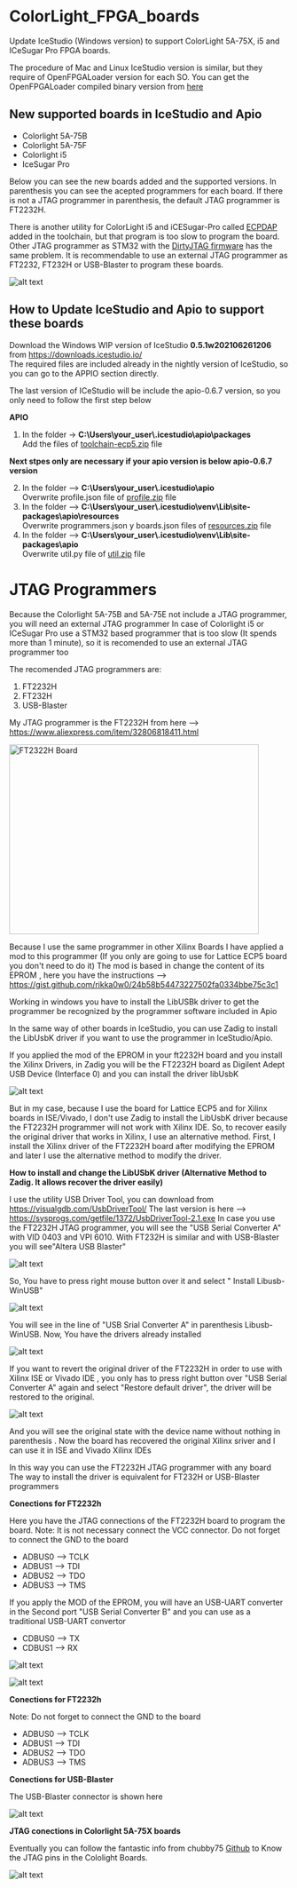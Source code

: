 # ColorLight_FPGA_boards
Update IceStudio (Windows version) to support ColorLight 5A-75X, i5 and ICeSugar Pro FPGA boards.

The procedure of Mac and Linux IceStudio version is similar, but they require of OpenFPGALoader version for each SO. You can get the OpenFPGALoader compiled binary version from [here](https://github.com/YosysHQ/fpga-toolchain/releases/tag/nightly-20210418)

## New supported boards in IceStudio and Apio

- Colorlight 5A-75B
- Colorlight 5A-75F
- Colorlight i5
- IceSugar Pro 

Below you can see the new boards added and the supported versions. In parenthesis you can see the acepted programmers for each board. If there is not a JTAG programmer in parenthesis, the default JTAG programmer is FT2232H.

There is another utility for ColorLight i5 and iCESugar-Pro called [ECPDAP](https://github.com/adamgreig/ecpdap) added in the toolchain, but that program is too slow to program the board. Other JTAG programmer as STM32 with the [DirtyJTAG firmware](https://github.com/jeanthom/DirtyJTAG) has the same problem. It is recommendable to use an external JTAG programmer as FT2232, FT232H or USB-Blaster to program these boards.

![alt text](https://github.com/benitoss/ColorLight_FPGA_boards/blob/main/images/icestudio_boards.png)

## How to Update IceStudio and Apio to support these boards

Download the Windows WIP version of IceStudio **0.5.1w202106261206** from https://downloads.icestudio.io/  
The required files are included already in the nightly version of IceStudio, so you can go to the APPIO section directly.

The last version of ICeStudio will be include the apio-0.6.7 version, so you only need to follow the first step below 

**APIO**
1)  In the folder   -> **C:\Users\your_user\\.icestudio\apio\packages**  
Add the files of [toolchain-ecp5.zip](https://github.com/benitoss/ColorLight_FPGA_boards/blob/main/Icestudio_update_boards/toolchain-ecp5.zip?raw=true) file

**Next stpes only are necessary if your apio version is below apio-0.6.7 version**

2)  In the folder    --> **C:\Users\your_user\\.icestudio\apio**  
Overwrite profile.json file of [profile.zip](https://github.com/benitoss/ColorLight_FPGA_boards/blob/main/Icestudio_update_boards/profile.zip?raw=true) file
3)   In the folder   --> **C:\Users\your_user\\.icestudio\venv\Lib\site-packages\apio\resources**  
Overwrite programmers.json y boards.json  files of [resources.zip](https://github.com/benitoss/ColorLight_FPGA_boards/blob/main/Icestudio_update_boards/resources.zip?raw=true) file
4)  In the folder  --> **C:\Users\your_user\\.icestudio\venv\Lib\site-packages\apio**  
Overwrite util.py file of [util.zip](https://github.com/benitoss/ColorLight_FPGA_boards/blob/main/Icestudio_update_boards/util.zip?raw=true) file

# JTAG Programmers

Because the Colorlight 5A-75B and 5A-75E not include a JTAG programmer, you will need an external JTAG programmer
In case of Colorlight i5 or ICeSugar Pro use a STM32 based programmer that is too slow (It spends more than 1 minute), so it is recomended to use an external JTAG programmer too

The recomended JTAG programmers are:
1) FT2232H
2) FT232H
3) USB-Blaster

My JTAG programmer is the FT2232H   from here --> https://www.aliexpress.com/item/32806818411.html

<img src="https://github.com/benitoss/ColorLight_FPGA_boards/blob/main/images/ft2232h_1.png" alt="FT2322H Board" width="450" height="342">

Because I use the same programmer in other Xilinx Boards I have applied a mod to this programmer (If you only are going to use for Lattice  ECP5 board you don't need to do it)
The mod is based in change the content of its EPROM , here you have the instructions  -->  https://gist.github.com/rikka0w0/24b58b54473227502fa0334bbe75c3c1

Working in windows you have to install the LibUSBk driver to get the programmer be recognized by the programmer software included in Apio

In the same way of other boards in IceStudio, you can use Zadig to install the LibUsbK driver if you want to use the programmer in IceStudio/Apio.

If you applied the mod of the EPROM in your ft2232H board and you install the Xilinx Drivers, in Zadig you will be the FT2232H board as Digilent Adept USB Device (Interface 0) and you can install the driver libUsbK

![alt text](https://github.com/benitoss/ColorLight_FPGA_boards/blob/main/images/zadig.png)

But in my case, because I use the board for Lattice ECP5 and for Xilinx boards in ISE/Vivado, I don't use Zadig to install the LibUsbK driver because the FT2232H programmer will not work with Xilinx IDE. So, to recover easily the original driver that works in Xilinx, I use an alternative method.  First, I install the Xilinx driver of the FT2232H board after modifying the EPROM and later I use the alternative method to modify the driver.

**How to install and change the LibUSbK driver (Alternative Method to Zadig. It allows recover the driver easily)**

I use the utility USB Driver Tool, you can download from https://visualgdb.com/UsbDriverTool/  The last version is here --> https://sysprogs.com/getfile/1372/UsbDriverTool-2.1.exe
In case you use the FT2232H JTAG programmer, you will see the "USB Serial Converter A" with VID 0403 and VPI 6010. With FT232H is similar and with USB-Blaster you will see"Altera USB Blaster"

![alt text](https://github.com/benitoss/ColorLight_FPGA_boards/blob/main/images/USB_Driver_Tool_1.jpg)

So, You have to press right mouse button over it and select " Install Libusb-WinUSB"

![alt text](https://github.com/benitoss/ColorLight_FPGA_boards/blob/main/images/USB_Driver_Tool_2.jpg)

You will see in the line of "USB Srial Converter A"  in parenthesis Libusb-WinUSB. Now, You have the drivers already installed

![alt text](https://github.com/benitoss/ColorLight_FPGA_boards/blob/main/images/USB_Driver_Tool_3.jpg)

If you want to revert the original driver of the FT2232H in order to use with Xilinx ISE or Vivado IDE , you only has to press right button over "USB Serial Converter A" again and select "Restore default driver", the driver will be restored to the original.

![alt text](https://github.com/benitoss/ColorLight_FPGA_boards/blob/main/images/USB_Driver_Tool_4.jpg)

And you will see the original state with the device name without nothing in parenthesis . Now the board has recovered the original Xilinx sriver and I can use it in ISE and Vivado Xilinx IDEs 

In this way you can use the FT2232H JTAG programmer with any board  
The way to install the driver is equivalent for FT232H or USB-Blaster programmers

**Conections for FT2232h**

Here you have the JTAG connections of the FT2232H board to program the board. Note: It is not necessary connect the VCC connector. Do not forget to connect the GND to the board

- ADBUS0 --> TCLK
- ADBUS1 --> TDI
- ADBUS2 --> TDO
- ADBUS3 --> TMS

If you apply the MOD of the EPROM, you will have an USB-UART converter in the Second port "USB Serial Converter B" and you can use as a traditional USB-UART convertor

- CDBUS0 --> TX
- CDBUS1 --> RX

![alt text](https://github.com/benitoss/ColorLight_FPGA_boards/blob/main/images/ft2232h_2.png)

![alt text](https://github.com/benitoss/ColorLight_FPGA_boards/blob/main/images/ft2323h_3.jpg)

**Conections for FT2232h**

Note: Do not forget to connect the GND to the board

- ADBUS0 --> TCLK
- ADBUS1 --> TDI
- ADBUS2 --> TDO
- ADBUS3 --> TMS

**Conections for USB-Blaster**

The USB-Blaster connector is shown here

![alt text](https://github.com/benitoss/ColorLight_FPGA_boards/blob/main/images/jtag_USB_BLASTER.png)


**JTAG conections in Colorlight 5A-75X boards**

Eventually you can follow the fantastic info from chubby75 [Github](https://github.com/q3k/chubby75) to Know the JTAG pins in the Cololight Boards.

![alt text](https://github.com/benitoss/ColorLight_FPGA_boards/blob/main/images/jtag.jpg)


